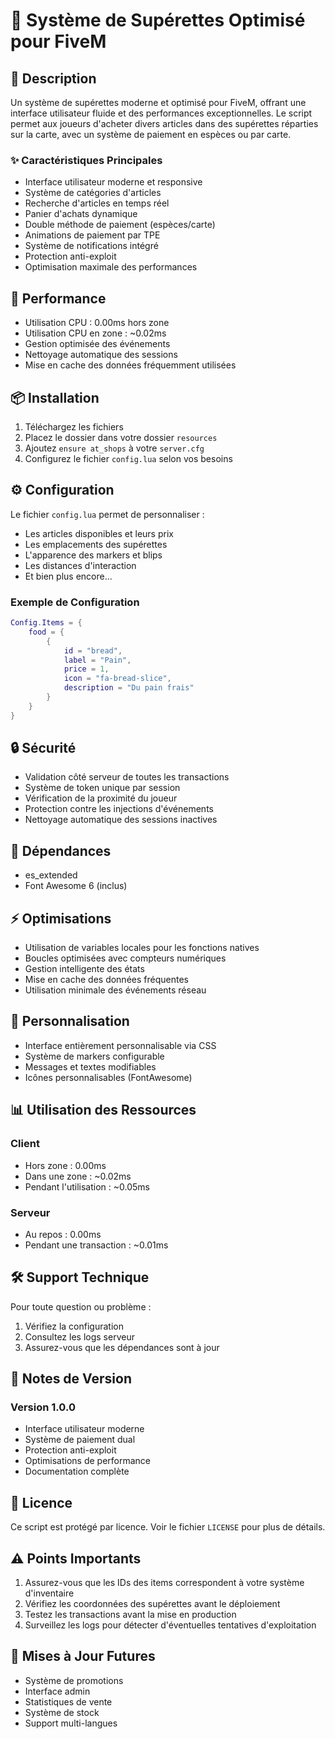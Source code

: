# 🏪 Système de Supérettes Optimisé pour FiveM

## 📝 Description
Un système de supérettes moderne et optimisé pour FiveM, offrant une interface utilisateur fluide et des performances exceptionnelles. Le script permet aux joueurs d'acheter divers articles dans des supérettes réparties sur la carte, avec un système de paiement en espèces ou par carte.

### ✨ Caractéristiques Principales
- Interface utilisateur moderne et responsive
- Système de catégories d'articles
- Recherche d'articles en temps réel
- Panier d'achats dynamique
- Double méthode de paiement (espèces/carte)
- Animations de paiement par TPE
- Système de notifications intégré
- Protection anti-exploit
- Optimisation maximale des performances

## 🚀 Performance
- Utilisation CPU : 0.00ms hors zone
- Utilisation CPU en zone : ~0.02ms
- Gestion optimisée des événements
- Nettoyage automatique des sessions
- Mise en cache des données fréquemment utilisées

## 📦 Installation
1. Téléchargez les fichiers
2. Placez le dossier dans votre dossier `resources`
3. Ajoutez `ensure at_shops` à votre `server.cfg`
4. Configurez le fichier `config.lua` selon vos besoins

## ⚙️ Configuration
Le fichier `config.lua` permet de personnaliser :
- Les articles disponibles et leurs prix
- Les emplacements des supérettes
- L'apparence des markers et blips
- Les distances d'interaction
- Et bien plus encore...

### Exemple de Configuration

```lua
Config.Items = {
    food = {
        {
            id = "bread",
            label = "Pain",
            price = 1,
            icon = "fa-bread-slice",
            description = "Du pain frais"
        }
    }
}
```

## 🔒 Sécurité
- Validation côté serveur de toutes les transactions
- Système de token unique par session
- Vérification de la proximité du joueur
- Protection contre les injections d'événements
- Nettoyage automatique des sessions inactives

## 🔧 Dépendances
- es_extended
- Font Awesome 6 (inclus)

## ⚡ Optimisations
- Utilisation de variables locales pour les fonctions natives
- Boucles optimisées avec compteurs numériques
- Gestion intelligente des états
- Mise en cache des données fréquentes
- Utilisation minimale des événements réseau

## 🎨 Personnalisation
- Interface entièrement personnalisable via CSS
- Système de markers configurable
- Messages et textes modifiables
- Icônes personnalisables (FontAwesome)

## 📊 Utilisation des Ressources
### Client
- Hors zone : 0.00ms
- Dans une zone : ~0.02ms
- Pendant l'utilisation : ~0.05ms

### Serveur
- Au repos : 0.00ms
- Pendant une transaction : ~0.01ms

## 🛠️ Support Technique
Pour toute question ou problème :
1. Vérifiez la configuration
2. Consultez les logs serveur
3. Assurez-vous que les dépendances sont à jour

## 📝 Notes de Version
### Version 1.0.0
- Interface utilisateur moderne
- Système de paiement dual
- Protection anti-exploit
- Optimisations de performance
- Documentation complète

## 📜 Licence
Ce script est protégé par licence. Voir le fichier `LICENSE` pour plus de détails.

## ⚠️ Points Importants
1. Assurez-vous que les IDs des items correspondent à votre système d'inventaire
2. Vérifiez les coordonnées des supérettes avant le déploiement
3. Testez les transactions avant la mise en production
4. Surveillez les logs pour détecter d'éventuelles tentatives d'exploitation

## 🔄 Mises à Jour Futures
- Système de promotions
- Interface admin
- Statistiques de vente
- Système de stock
- Support multi-langues